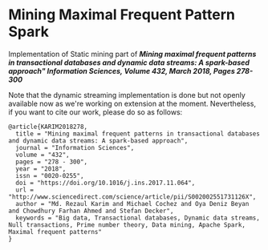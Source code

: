 # Mining Maximal Frequent Pattern Spark
Implementation of Static mining part of ***Mining maximal frequent patterns in transactional databases and dynamic data streams: A spark-based approach" Information Sciences, Volume 432, March 2018, Pages 278-300***

Note that the dynamic streaming implementation is done but not openly available now as we're working on extension at the moment. Nevertheless, if you want to cite our work, please do so as follows: 

```
@article{KARIM2018278,
  title = "Mining maximal frequent patterns in transactional databases and dynamic data streams: A spark-based approach",
  journal = "Information Sciences",
  volume = "432",
  pages = "278 - 300",
  year = "2018",
  issn = "0020-0255",
  doi = "https://doi.org/10.1016/j.ins.2017.11.064",
  url = "http://www.sciencedirect.com/science/article/pii/S002002551731126X",
  author = "Md. Rezaul Karim and Michael Cochez and Oya Deniz Beyan and Chowdhury Farhan Ahmed and Stefan Decker",
  keywords = "Big data, Transactional databases, Dynamic data streams, Null transactions, Prime number theory, Data mining, Apache Spark,   Maximal frequent patterns"
}
```
